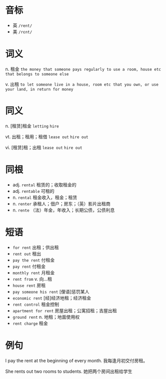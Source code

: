 # 音标

- 英 `/rent/`
- 美 `/rɛnt/`

# 词义

n. 租金
`the money that someone pays regularly to use a room, house etc that belongs to someone else`

v. 出租
`to let someone live in a house, room etc that you own, or use your land, in return for money`

# 同义

n. [租赁]租金
`letting` `hire`

vt. 出租；租用；租借
`lease out` `hire out`

vi. [租赁]租；出租
`lease out` `hire out`

# 同根

- adj. `rental` 租赁的；收取租金的
- adj. `rentable` 可租的
- n. `rental` 租金收入，租金；租赁
- n. `renter` 承租人；佃户；房东；（英）影片出租商
- n. `rente` （法）年金，年收入；长期公债，公债利息

# 短语

- `for rent` 出租；供出租
- `rent out` 租出
- `pay the rent` 付租金
- `pay rent` 付租金
- `monthly rent` 月租金
- `rent from` v. 向…租
- `house rent` 房租
- `pay someone his rent` [俚语]惩罚某人
- `economic rent` [经]经济地租；经济租金
- `rent control` 租金控制
- `apartment for rent` 房屋出租；公寓招租；吉屋出租
- `ground rent` n. 地租；地面使用权
- `rent charge` 租金

# 例句

I pay the rent at the beginning of every month.
我每逢月初交付房租。

She rents out two rooms to students.
她把两个房间出租给学生


